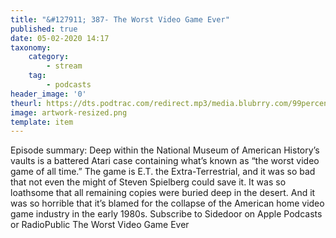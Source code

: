 ```yaml
---
title: "&#127911; 387- The Worst Video Game Ever"
published: true
date: 05-02-2020 14:17
taxonomy:
    category:
        - stream
    tag:
        - podcasts
header_image: '0'
theurl: https://dts.podtrac.com/redirect.mp3/media.blubrry.com/99percentinvisible/dovetail.prxu.org/96/e18b9652-926b-4c81-b9c8-e31c21e6e3be/387_The_Worst_Video_Game_Ever_pt01.mp3
image: artwork-resized.png
template: item
--- 
```

Episode summary: Deep within the National Museum of American History’s vaults is a battered Atari case containing what’s known as “the worst video game of all time.” The game is E.T. the Extra-Terrestrial, and it was so bad that not even the might of Steven Spielberg could save it. It was so loathsome that all remaining copies were buried deep in the desert. And it was so horrible that it’s blamed for the collapse of the American home video game industry in the early 1980s. Subscribe to Sidedoor on Apple Podcasts or RadioPublic The Worst Video Game Ever
